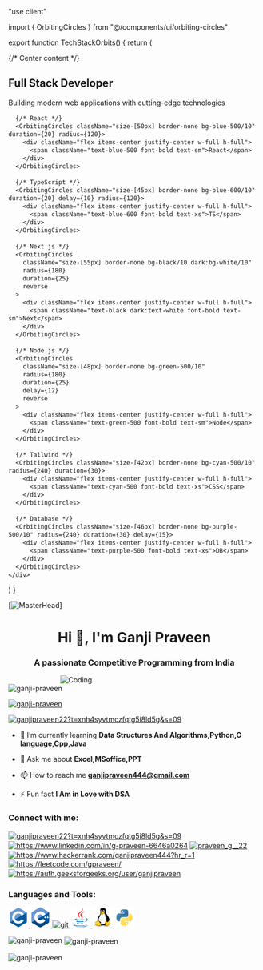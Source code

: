 
"use client"

import { OrbitingCircles } from "@/components/ui/orbiting-circles"

export function TechStackOrbits() {
  return (
    <div className="relative flex h-[600px] w-full flex-col items-center justify-center overflow-hidden rounded-lg border bg-background">
      {/* Center content */}
      <div className="text-center space-y-4 z-10">
        <h2 className="text-4xl font-bold bg-gradient-to-r from-blue-600 to-purple-600 bg-clip-text text-transparent">
          Full Stack Developer
        </h2>
        <p className="text-muted-foreground max-w-md">
          Building modern web applications with cutting-edge technologies
        </p>
      </div>

      {/* React */}
      <OrbitingCircles className="size-[50px] border-none bg-blue-500/10" duration={20} radius={120}>
        <div className="flex items-center justify-center w-full h-full">
          <span className="text-blue-500 font-bold text-sm">React</span>
        </div>
      </OrbitingCircles>

      {/* TypeScript */}
      <OrbitingCircles className="size-[45px] border-none bg-blue-600/10" duration={20} delay={10} radius={120}>
        <div className="flex items-center justify-center w-full h-full">
          <span className="text-blue-600 font-bold text-xs">TS</span>
        </div>
      </OrbitingCircles>

      {/* Next.js */}
      <OrbitingCircles
        className="size-[55px] border-none bg-black/10 dark:bg-white/10"
        radius={180}
        duration={25}
        reverse
      >
        <div className="flex items-center justify-center w-full h-full">
          <span className="text-black dark:text-white font-bold text-sm">Next</span>
        </div>
      </OrbitingCircles>

      {/* Node.js */}
      <OrbitingCircles
        className="size-[48px] border-none bg-green-500/10"
        radius={180}
        duration={25}
        delay={12}
        reverse
      >
        <div className="flex items-center justify-center w-full h-full">
          <span className="text-green-500 font-bold text-sm">Node</span>
        </div>
      </OrbitingCircles>

      {/* Tailwind */}
      <OrbitingCircles className="size-[42px] border-none bg-cyan-500/10" radius={240} duration={30}>
        <div className="flex items-center justify-center w-full h-full">
          <span className="text-cyan-500 font-bold text-xs">CSS</span>
        </div>
      </OrbitingCircles>

      {/* Database */}
      <OrbitingCircles className="size-[46px] border-none bg-purple-500/10" radius={240} duration={30} delay={15}>
        <div className="flex items-center justify-center w-full h-full">
          <span className="text-purple-500 font-bold text-xs">DB</span>
        </div>
      </OrbitingCircles>
    </div>
  )
}


[![MasterHead](https://contentstatic.techgig.com/photo/85891309/4-super-useful-tips-to-ace-competitive-programming.jpg?61855)]
<h1 align="center">Hi 👋, I'm Ganji Praveen</h1>
<h3 align="center">A passionate Competitive Programming from India</h3>
<img align="right" alt="Coding" width="400" src="https://cdn.dribbble.com/users/1162077/screenshots/3848914/programmer.gif">

<p align="left"> <img src="https://komarev.com/ghpvc/?username=ganji-praveen&label=Profile%20views&color=0e75b6&style=flat" alt="ganji-praveen" /> </p>

<p align="left"> <a href="https://github.com/ryo-ma/github-profile-trophy"><img src="https://github-profile-trophy.vercel.app/?username=ganji-praveen" alt="ganji-praveen" /></a> </p>

<p align="left"> <a href="https://twitter.com/ganjipraveen22?t=xnh4syvtmczfqtg5i8ld5g&s=09" target="blank"><img src="https://img.shields.io/twitter/follow/ganjipraveen22?t=xnh4syvtmczfqtg5i8ld5g&s=09?logo=twitter&style=for-the-badge" alt="ganjipraveen22?t=xnh4syvtmczfqtg5i8ld5g&s=09" /></a> </p>

- 🌱 I’m currently learning **Data Structures And Algorithms,Python,C language,Cpp,Java**

- 💬 Ask me about **Excel,MSoffice,PPT**

- 📫 How to reach me **ganjipraveen444@gmail.com**

- ⚡ Fun fact **I Am in Love with DSA**

<h3 align="left">Connect with me:</h3>
<p align="left">
<a href="https://twitter.com/ganjipraveen22?t=xnh4syvtmczfqtg5i8ld5g&s=09" target="blank"><img align="center" src="https://raw.githubusercontent.com/rahuldkjain/github-profile-readme-generator/master/src/images/icons/Social/twitter.svg" alt="ganjipraveen22?t=xnh4syvtmczfqtg5i8ld5g&s=09" height="30" width="40" /></a>
<a href="https://linkedin.com/in/https://www.linkedin.com/in/g-praveen-6646a0264" target="blank"><img align="center" src="https://raw.githubusercontent.com/rahuldkjain/github-profile-readme-generator/master/src/images/icons/Social/linked-in-alt.svg" alt="https://www.linkedin.com/in/g-praveen-6646a0264" height="30" width="40" /></a>
<a href="https://instagram.com/praveen_g__22" target="blank"><img align="center" src="https://raw.githubusercontent.com/rahuldkjain/github-profile-readme-generator/master/src/images/icons/Social/instagram.svg" alt="praveen_g__22" height="30" width="40" /></a>
<a href="https://www.hackerrank.com/https://www.hackerrank.com/ganjipraveen444?hr_r=1" target="blank"><img align="center" src="https://raw.githubusercontent.com/rahuldkjain/github-profile-readme-generator/master/src/images/icons/Social/hackerrank.svg" alt="https://www.hackerrank.com/ganjipraveen444?hr_r=1" height="30" width="40" /></a>
<a href="https://www.leetcode.com/https://leetcode.com/gpraveen/" target="blank"><img align="center" src="https://raw.githubusercontent.com/rahuldkjain/github-profile-readme-generator/master/src/images/icons/Social/leet-code.svg" alt="https://leetcode.com/gpraveen/" height="30" width="40" /></a>
<a href="https://auth.geeksforgeeks.org/user/https://auth.geeksforgeeks.org/user/ganjipraveen" target="blank"><img align="center" src="https://raw.githubusercontent.com/rahuldkjain/github-profile-readme-generator/master/src/images/icons/Social/geeks-for-geeks.svg" alt="https://auth.geeksforgeeks.org/user/ganjipraveen" height="30" width="40" /></a>
</p>

<h3 align="left">Languages and Tools:</h3>
<p align="left"> <a href="https://www.cprogramming.com/" target="_blank" rel="noreferrer"> <img src="https://raw.githubusercontent.com/devicons/devicon/master/icons/c/c-original.svg" alt="c" width="40" height="40"/> </a> <a href="https://www.w3schools.com/cpp/" target="_blank" rel="noreferrer"> <img src="https://raw.githubusercontent.com/devicons/devicon/master/icons/cplusplus/cplusplus-original.svg" alt="cplusplus" width="40" height="40"/> </a> <a href="https://git-scm.com/" target="_blank" rel="noreferrer"> <img src="https://www.vectorlogo.zone/logos/git-scm/git-scm-icon.svg" alt="git" width="40" height="40"/> </a> <a href="https://www.java.com" target="_blank" rel="noreferrer"> <img src="https://raw.githubusercontent.com/devicons/devicon/master/icons/java/java-original.svg" alt="java" width="40" height="40"/> </a> <a href="https://www.linux.org/" target="_blank" rel="noreferrer"> <img src="https://raw.githubusercontent.com/devicons/devicon/master/icons/linux/linux-original.svg" alt="linux" width="40" height="40"/> </a> <a href="https://www.python.org" target="_blank" rel="noreferrer"> <img src="https://raw.githubusercontent.com/devicons/devicon/master/icons/python/python-original.svg" alt="python" width="40" height="40"/> </a> </p>

<p><img align="left" src="https://github-readme-stats.vercel.app/api/top-langs?username=ganji-praveen&show_icons=true&locale=en&layout=compact" alt="ganji-praveen" /></p>

<p>&nbsp;<img align="center" src="https://github-readme-stats.vercel.app/api?username=ganji-praveen&show_icons=true&locale=en" alt="ganji-praveen" /></p>

<p><img align="center" src="https://github-readme-streak-stats.herokuapp.com/?user=ganji-praveen&" alt="ganji-praveen" /></p>
